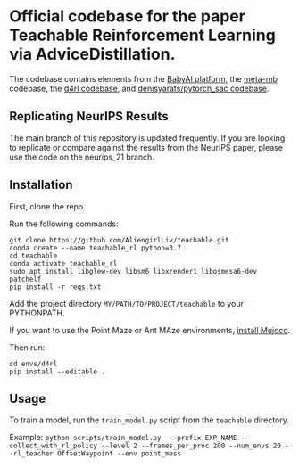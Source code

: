 # Official codebase for the paper Teachable Reinforcement Learning via AdviceDistillation.

The codebase contains elements from the [BabyAI platform](https://github.com/mila-iqia/babyai), the [meta-mb](https://github.com/iclavera/meta-mb) codebase, the [d4rl codebase](https://github.com/rail-berkeley/d4rl), and [denisyarats/pytorch_sac codebase](https://github.com/denisyarats/pytorch_sac).

## Replicating NeurIPS Results

The main branch of this repository is updated frequently. If you are looking to replicate or compare against the results from the NeurIPS paper, please use the code on the neurips_21 branch.


## Installation

First, clone the repo.

Run the following commands:

```
git clone https://github.com/AliengirlLiv/teachable.git
conda create --name teachable_rl python=3.7
cd teachable
conda activate teachable_rl
sudo apt install libglew-dev libsm6 libxrender1 libosmesa6-dev patchelf
pip install -r reqs.txt

```
Add the project directory `MY/PATH/TO/PROJECT/teachable` to your PYTHONPATH.

If you want to use the Point Maze or Ant MAze environments, [install Mujoco](https://github.com/openai/mujoco-py).

Then run:
```
cd envs/d4rl
pip install --editable .
```


## Usage

To train a model, run the `train_model.py` script from the `teachable` directory.

Example: `python scripts/train_model.py  --prefix EXP_NAME --collect_with_rl_policy --level 2 --frames_per_proc 200 --num_envs 20 --rl_teacher OffsetWaypoint --env point_mass`
